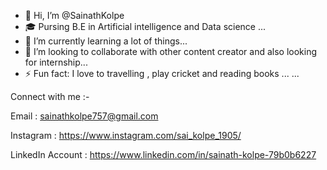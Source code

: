 - 👋 Hi, I’m @SainathKolpe
- 🎓 Pursing B.E in Artificial intelligence and Data science ...
- 🌱 I’m currently learning a lot of things...
- 💞️ I’m looking to collaborate with other content creator and also looking for internship...
- ⚡ Fun fact: I love to travelling , play cricket and reading books ... ...

Connect with me :-

Email : sainathkolpe757@gmail.com

Instagram : https://www.instagram.com/sai_kolpe_1905/

LinkedIn Account : https://www.linkedin.com/in/sainath-kolpe-79b0b6227

<!---
SainathKolpe/SainathKolpe is a ✨ special ✨ repository because its `README.md` (this file) appears on your GitHub profile.
You can click the Preview link to take a look at your changes.
--->
